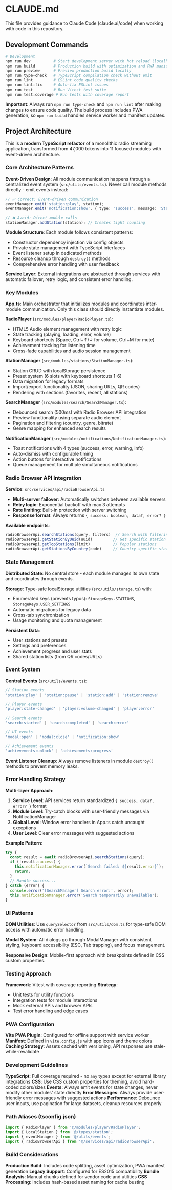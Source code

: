 # CLAUDE.md

This file provides guidance to Claude Code (claude.ai/code) when working with code in this repository.

## Development Commands

```bash
# Development
npm run dev          # Start development server with hot reload (localhost:3000)
npm run build        # Production build with optimization and PWA manifest
npm run preview      # Preview production build locally
npm run type-check   # TypeScript compilation check without emit
npm run lint         # ESLint code quality checks
npm run lint:fix     # Auto-fix ESLint issues
npm run test         # Run Vitest test suite
npm run test:coverage # Run tests with coverage report
```

**Important**: Always run `npm run type-check` and `npm run lint` after making changes to ensure code quality. The build process includes PWA generation, so `npm run build` handles service worker and manifest updates.

## Project Architecture

This is a **modern TypeScript refactor** of a monolithic radio streaming application, transformed from 47,000 tokens into 11 focused modules with event-driven architecture.

### Core Architecture Patterns

**Event-Driven Design**: All module communication happens through a centralized event system (`src/utils/events.ts`). Never call module methods directly - emit events instead:

```typescript
// ✅ Correct: Event-driven communication
eventManager.emit('station:play', station);
eventManager.emit('notification:show', { type: 'success', message: 'Station added' });

// ❌ Avoid: Direct module calls
stationManager.addStation(station); // Creates tight coupling
```

**Module Structure**: Each module follows consistent patterns:
- Constructor dependency injection via config objects
- Private state management with TypeScript interfaces
- Event listener setup in dedicated methods
- Resource cleanup through `destroy()` methods
- Comprehensive error handling with user feedback

**Service Layer**: External integrations are abstracted through services with automatic failover, retry logic, and consistent error handling.

### Key Modules

**App.ts**: Main orchestrator that initializes modules and coordinates inter-module communication. Only this class should directly instantiate modules.

**RadioPlayer** (`src/modules/player/RadioPlayer.ts`):
- HTML5 Audio element management with retry logic
- State tracking (playing, loading, error, volume)
- Keyboard shortcuts (Space, Ctrl+↑/↓ for volume, Ctrl+M for mute)
- Achievement tracking for listening time
- Cross-fade capabilities and audio session management

**StationManager** (`src/modules/stations/StationManager.ts`):
- Station CRUD with localStorage persistence
- Preset system (6 slots with keyboard shortcuts 1-6)
- Data migration for legacy formats
- Import/export functionality (JSON, sharing URLs, QR codes)
- Rendering with sections (favorites, recent, all stations)

**SearchManager** (`src/modules/search/SearchManager.ts`):
- Debounced search (500ms) with Radio Browser API integration
- Preview functionality using separate audio element
- Pagination and filtering (country, genre, bitrate)
- Genre mapping for enhanced search results

**NotificationManager** (`src/modules/notifications/NotificationManager.ts`):
- Toast notifications with 4 types (success, error, warning, info)
- Auto-dismiss with configurable timing
- Action buttons for interactive notifications
- Queue management for multiple simultaneous notifications

### Radio Browser API Integration

**Service**: `src/services/api/radioBrowserApi.ts`
- **Multi-server failover**: Automatically switches between available servers
- **Retry logic**: Exponential backoff with max 3 attempts
- **Rate limiting**: Built-in protection with server switching
- **Response format**: Always returns `{ success: boolean, data?, error? }`

**Available endpoints**:
```typescript
radioBrowserApi.searchStations(query, filters)  // Search with filtering
radioBrowserApi.getStationByUuid(uuid)         // Get specific station
radioBrowserApi.getTopStations(limit)          // Popular stations
radioBrowserApi.getStationsByCountry(code)     // Country-specific stations
```

### State Management

**Distributed State**: No central store - each module manages its own state and coordinates through events.

**Storage**: Type-safe localStorage utilities (`src/utils/storage.ts`) with:
- Enumerated keys (prevents typos): `StorageKeys.STATIONS`, `StorageKeys.USER_SETTINGS`
- Automatic migrations for legacy data
- Cross-tab synchronization
- Usage monitoring and quota management

**Persistent Data**:
- User stations and presets
- Settings and preferences  
- Achievement progress and user stats
- Shared station lists (from QR codes/URLs)

### Event System

**Central Events** (`src/utils/events.ts`):
```typescript
// Station events
'station:play' | 'station:pause' | 'station:add' | 'station:remove'

// Player events
'player:state-changed' | 'player:volume-changed' | 'player:error'

// Search events  
'search:started' | 'search:completed' | 'search:error'

// UI events
'modal:open' | 'modal:close' | 'notification:show'

// Achievement events
'achievements:unlock' | 'achievements:progress'
```

**Event Listener Cleanup**: Always remove listeners in module `destroy()` methods to prevent memory leaks.

### Error Handling Strategy

**Multi-layer Approach**:
1. **Service Level**: API services return standardized `{ success, data?, error? }` format
2. **Module Level**: Try-catch blocks with user-friendly messages via NotificationManager
3. **Global Level**: Window error handlers in App.ts catch uncaught exceptions
4. **User Level**: Clear error messages with suggested actions

**Example Pattern**:
```typescript
try {
  const result = await radioBrowserApi.searchStations(query);
  if (!result.success) {
    this.notificationManager.error(`Search failed: ${result.error}`);
    return;
  }
  // Handle success...
} catch (error) {
  console.error('[SearchManager] Search error:', error);
  this.notificationManager.error('Search temporarily unavailable');
}
```

### UI Patterns

**DOM Utilities**: Use `querySelector` from `src/utils/dom.ts` for type-safe DOM access with automatic error handling.

**Modal System**: All dialogs go through ModalManager with consistent styling, keyboard accessibility (ESC, Tab trapping), and focus management.

**Responsive Design**: Mobile-first approach with breakpoints defined in CSS custom properties.

### Testing Approach

**Framework**: Vitest with coverage reporting
**Strategy**: 
- Unit tests for utility functions
- Integration tests for module interactions  
- Mock external APIs and browser APIs
- Test error handling and edge cases

### PWA Configuration

**Vite PWA Plugin**: Configured for offline support with service worker
**Manifest**: Defined in `vite.config.js` with app icons and theme colors
**Caching Strategy**: Assets cached with versioning, API responses use stale-while-revalidate

### Development Guidelines

**TypeScript**: Full coverage required - no `any` types except for external library integrations
**CSS**: Use CSS custom properties for theming, avoid hard-coded colors/sizes
**Events**: Always emit events for state changes, never modify other modules' state directly
**Error Messages**: Always provide user-friendly error messages with suggested actions
**Performance**: Debounce user inputs, use pagination for large datasets, cleanup resources properly

### Path Aliases (tsconfig.json)

```typescript
import { RadioPlayer } from '@/modules/player/RadioPlayer';
import { LocalStation } from '@/types/station';
import { eventManager } from '@/utils/events';
import { radioBrowserApi } from '@/services/api/radioBrowserApi';
```

### Build Considerations

**Production Build**: Includes code splitting, asset optimization, PWA manifest generation
**Legacy Support**: Configured for ES2015 compatibility
**Bundle Analysis**: Manual chunks defined for vendor code and utilities
**CSS Processing**: Includes hash-based asset naming for cache busting